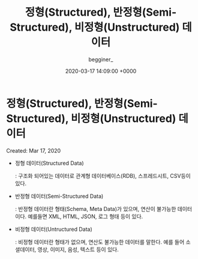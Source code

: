 ﻿---
layout: post
title:  정형(Structured), 반정형(Semi-Structured), 비정형(Unstructured) 데이터
date:   2020-03-17 14:09:00 +0000
description: 정형(Structured), 반정형(Semi-Structured), 비정형(Unstructured) 데이터
img: data.jpg
tags: [More]
author: begginer_
---

# 정형(Structured), 반정형(Semi-Structured), 비정형(Unstructured) 데이터

Created: Mar 17, 2020

- 정형 데이터(Structured Data)

    : 구조화 되어있는 데이터로 관계형 데이터베이스(RDB), 스프레드시트, CSV등이 있다.

- 반정형 데이터(Semi-Structured Data)

    : 반정형 데이터란 형태(Schema, Meta Data)가 있으며, 연산이 불가능한 데이터이다. 예를들면 XML, HTML, JSON, 로그 형태 등이 있다.

- 비정형 데이터(Untructured Data)

    : 비정형 데이터란 형태가 없으며, 연산도 불가능한 데이터를 말한다. 예를 들어 소셜데이터, 영상, 이미지, 음성, 텍스트 등이 있다.